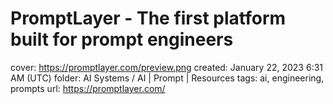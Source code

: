 # PromptLayer - The first platform built for prompt engineers

cover: https://promptlayer.com/preview.png
created: January 22, 2023 6:31 AM (UTC)
folder: AI Systems / AI | Prompt | Resources
tags: ai, engineering, prompts
url: https://promptlayer.com/